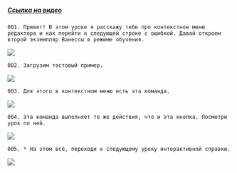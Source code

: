 ﻿##### [Ссылка на видео](https://youtu.be/RsdcUWRiK0U)

	001. Привет! В этом уроке я расскажу тебе про контекстное меню редактора и как перейти к следующей строке с ошибкой. Давай откроем второй экземпляр Ванессы в режиме обучения.

![](https://vanessa-files.do.bit-erp.ru/Doc/1.2.040.1/MD/Глава13/images/000_КонтекстноеМенюРедактораПерейтиКСледующейСтрокеСОшибкой.png)

	002. Загрузим тестовый пример.

![](https://vanessa-files.do.bit-erp.ru/Doc/1.2.040.1/MD/Глава13/images/004_КонтекстноеМенюРедактораПерейтиКСледующейСтрокеСОшибкой.png)

	003. Для этого в контекстном меню есть эта команда.

![](https://vanessa-files.do.bit-erp.ru/Doc/1.2.040.1/MD/Глава13/images/010_КонтекстноеМенюРедактораПерейтиКСледующейСтрокеСОшибкой.png)

	004. Эта команда выполняет те же действия, что и эта кнопка. Посмотри урок по ней.

![](https://vanessa-files.do.bit-erp.ru/Doc/1.2.040.1/MD/Глава13/images/018_КонтекстноеМенюРедактораПерейтиКСледующейСтрокеСОшибкой.png)

	005. * На этом всё, переходи к следующему уроку интерактивной справки.

![](https://vanessa-files.do.bit-erp.ru/Doc/1.2.040.1/MD/Глава13/images/021_КонтекстноеМенюРедактораПерейтиКСледующейСтрокеСОшибкой.png)
